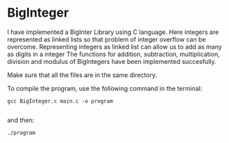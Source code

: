 # BigInteger

I have implemented a BigInter Library using C language. Here integers are represented as linked lists so that problem of integer overflow can be overcome. 
Representing integers as linked list can allow us to add as many as digits in a integer
The functions for addition, subtraction, multiplication, division and modulus of BigIntegers have been implemented succesfully.

Make sure that all the files are in the same directory.


To compile the program, use the following command in the terminal:
```
gcc BigInteger.c main.c -o program 


```

and then:

```
./program 

```

